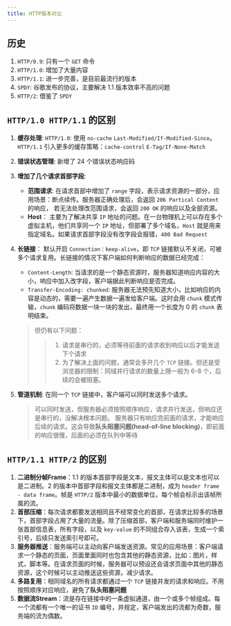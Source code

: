 ```yaml
---
title: HTTP版本对比
---
```


## 历史

1. `HTTP/0.9`: 只有一个 `GET` 命令
2. `HTTP/1.0`: 增加了大量内容
3. `HTTP/1.1`: 进一步完善，是目前最流行的版本
4. `SPDY`: 谷歌发布的协议，主要解决 1.1 版本效率不高的问题
5. `HTTP/2`: 借鉴了 `SPDY`


## `HTTP/1.0 HTTP/1.1` 的区别

1. **缓存处理**: `HTTP/1.0`: 使用 `no-cache` `Last-Modified/If-Modified-Since`。 `HTTP/1.1` 引入更多的缓存策略：`cache-control` `E-Tag/If-None-Match` 
2. **错误状态管理**: 新增了 24 个错误状态响应码
3. **增加了几个请求首部字段**:
	- **范围请求**: 在请求首部中增加了 `range` 字段，表示请求资源的一部分，应用场景：断点续传。服务器正确处理后，会返回 `206 Partical Content` 的响应， 若无法处理改范围请求，会返回 `200 OK` 的响应以及全部资源。
	- **Host**： 主要为了解决共享 `IP` 地址的问题。在一台物理机上可以存在多个虚拟主机，他们共享同一个 `IP` 地址，但部署了多个域名，`Host` 就是用来指定域名。如果请求首部字段没有改字段会报错，`400 Bad Request`

4. **长链接**： 默认开启 `Connection：keep-alive`，即 `TCP` 链接默认不关闭，可被多个请求复用。长链接的情况下客户端如何判断响应的数据已经完成：
	- `Content-Length`: 当请求的是一个静态资源时，服务器知道响应内容的大小，响应中加入改字段，客户端据此判断响应是否完成。
	- `Transfer-Encoding: chunked`: 服务器无法预先知道大小，比如响应的内容是动态的，需要一遍产生数据一遍发给客户端。这时会用 `chunk` 模式传输，`chunk` 编码将数据一块一块的发出，最终用一个长度为 0 的 `chunk` 表明结束。
	
	> 但仍有以下问题：
	>> 1. 请求是串行的，必须等待前面的请求收到响应以后才能发送下个请求
	>> 2. 为了解决上面的问题，通常会多开几个 `TCP` 链接。但还是受浏览器的限制：同域并行请求的数量上限一般为 6-8 个，后续的会被阻塞。
	
5. **管道机制**: 在同一个 `TCP` 链接中，客户端可以同时发送多个请求。
	> 可以同时发送，但服务器必须按照顺序响应，请求并行发送，但响应还是串行的，没解决根本问题。
	> 服务器只有响应完前面的请求，才能响应后续的请求。这会导致**队头阻塞问题(head-of-line blocking)**，即前面的响应很慢，后面的必须在队列中等待

## `HTTP/1.1 HTTP/2` 的区别

1. **二进制分帧Frame**：1.1 的版本首部字段是文本，报文主体可以是文本也可以是二进制。2 的版本中首部字段和报文主体都是二进制，成为 `header frame - data frame`。帧是 `HTTP/2` 版本中最小的数据单位，每个帧会标示出该帧所属的流。
2. **首部压缩**：每次请求都要发送相同且不经常变化的首部，在请求比较多的场景下，首部字段占用了大量的流量。除了压缩首部，客户端和服务端同时维护一张首部信息表，所有字段，以及 `key-value` 的不同组合存入该表，生成一个索引号，后续只发送索引号即可。
3. **服务器推送**：服务端可以主动向客户端发送资源。常见的应用场景：客户端请求一个静态的页面，页面里面同时也包含其他的静态资源，比如：图片，样式，脚本等。在请求页面的时候，服务器可以预设还会请求页面中其他的静态资源，这个时候可以主动推送这些资源，减少请求。
4. **多路复用**：相同域名的所有请求都通过一个 `TCP` 链接并发的请求和响应。不用按照顺序对应响应，避免了**队头阻塞问题**
5. **数据流Stream**：流是存在链接中的一条虚拟通道，由一个或多个帧组成。每一个流都有一个唯一的证书 `ID` 编号，并规定，客户端发出的流都为奇数，服务端的流为偶数。